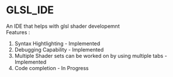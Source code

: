 # GLSL_IDE
An IDE that helps with glsl shader developemnt<br>
Features : <br>
1) Syntax Hightlighting - Implemented 
2) Debugging Capability - Implemented
3) Multiple Shader sets can be worked on by using multiple tabs  - Implemented
4) Code completion - In Progress
